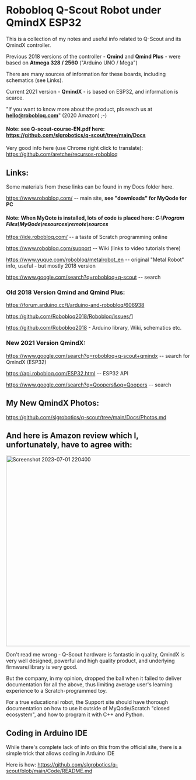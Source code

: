 # Robobloq Q-Scout Robot under QmindX ESP32

This is a collection of my notes and useful info related to Q-Scout and its QmindX controller.

Previous 2018 versions of the controller - **Qmind** and **Qmind Plus** - were based on **Atmega 328 / 2560** ("Arduino UNO / Mega")

There are many sources of information for these boards, including schematics (see Links).

Current 2021 version - **QmindX** - is based on ESP32, and information is scarce.

"If you want to know more about the product, pls reach us at **hello@robobloq.com**"  (2020 Amazon)   ;-)

#### Note: see **Q-scout-course-EN.pdf**  here:  https://github.com/slgrobotics/q-scout/tree/main/Docs

Very good info here (use Chrome right click to translate): https://github.com/aretche/recursos-robobloq

## Links:

Some materials from these links can be found in my Docs folder here.

https://www.robobloq.com/  -- main site, **see "downloads" for MyQode for PC**

#### Note: When MyQote is installed, lots of code is placed here: *C:\Program Files\MyQode\resources\remote\sources*


https://ide.robobloq.com/   -- a taste of Scratch programming online

https://www.robobloq.com/support  -- Wiki (links to video tutorials there)

https://www.yuque.com/robobloq/metalrobot_en  -- original "Metal Robot" info, useful - but mostly 2018 version

https://www.google.com/search?q=robobloq+q-scout   -- search

### Old 2018 Version Qmind and Qmind Plus:

https://forum.arduino.cc/t/arduino-and-robobloq/606938

https://github.com/Robobloq2018/Robobloq/issues/1

https://github.com/Robobloq2018  - Arduino library, Wiki, schematics etc.


### New 2021 Version QmindX:

https://www.google.com/search?q=robobloq+q-scout+qmindx   -- search for QmindX (ESP32)

https://api.robobloq.com/ESP32.html   -- ESP32 API

https://www.google.com/search?q=Qoopers&oq=Qoopers  -- search

## My New QmindX Photos:

https://github.com/slgrobotics/q-scout/tree/main/Docs/Photos.md

## And here is Amazon review which I, unfortunately, have to agree with:

<img width="521" alt="Screenshot 2023-07-01 220400" src="https://github.com/slgrobotics/q-scout/assets/16037285/9c8a47cd-e6f6-470b-aff1-831237d29e83">

Don't read me wrong - Q-Scout hardware is fantastic in quality, QmindX is very well designed, powerful and high quality product, and underlying firmware/library is very good.

But the company, in my opinion, dropped the ball when it failed to deliver documentation for all the above, thus limiting average user's learning experience to a Scratch-programmed toy.

For a true educational robot, the Support site should have thorough documentation on how to use it outside of MyQode/Scratch "closed ecosystem", and how to program it with C++ and Python.

## Coding in Arduino IDE

While there's complete lack of info on this from the official site, there is a simple trick that allows coding in Arduino IDE

Here is how: https://github.com/slgrobotics/q-scout/blob/main/Code/README.md
